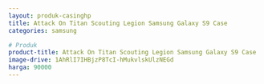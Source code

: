 ```yaml
---
layout: produk-casinghp
title: Attack On Titan Scouting Legion Samsung Galaxy S9 Case
categories: samsung

# Produk
product-title: Attack On Titan Scouting Legion Samsung Galaxy S9 Case
image-drive: 1AhRlI7IHBjzP8TcI-hMukvlskUlzNEGd
harga: 90000
---
```

